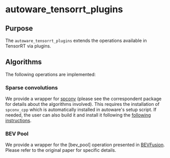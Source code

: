 # autoware_tensorrt_plugins

## Purpose

The `autoware_tensorrt_plugins` extends the operations available in TensorRT via plugins.

## Algorithms

The following operations are implemented:

### Sparse convolutions

We provide a wrapper for [spconv](https://github.com/traveller59/spconv) (please see the correspondent package for details about the algorithms involved).
This requires the installation of `spconv_cpp` which is automatically installed in autoware's setup script. If needed, the user can also build it and install it following the [following instructions](https://github.com/autowarefoundation/spconv_cpp).

### BEV Pool

We provide a wrapper for the [bev_pool] operation presented in [BEVFusion](https://github.com/mit-han-lab/bevfusion). Please refer to the original paper for specific details.
